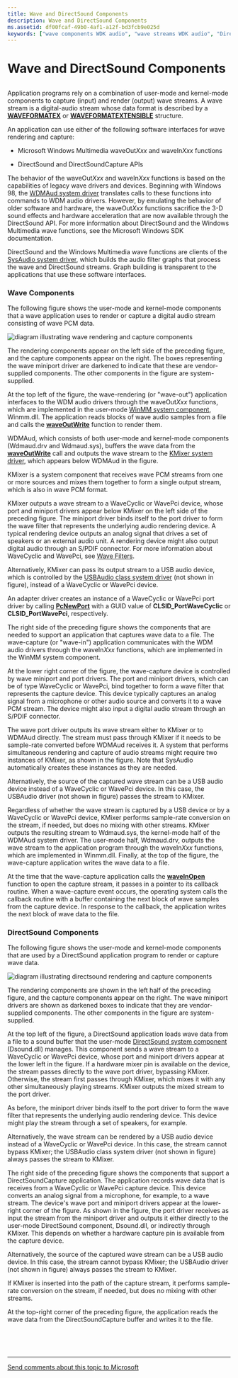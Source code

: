 ```yaml
---
title: Wave and DirectSound Components
description: Wave and DirectSound Components
ms.assetid: df00fcaf-49b0-4af1-a12f-bd3fcb9e025d
keywords: ["wave components WDK audio", "wave streams WDK audio", "DirectSound WDK audio , components", "user-mode components WDK audio", "kernel-mode components WDK audio", "wave rendering WDK audio", "wave capturing WDK audio", "render components WDK audio", "capture components WDK audio", "wave-rendering applications WDK audio", "wave-capturing applications WDK audio", "wave-out applications WDK audio", "wave-in applications WDK audio"]
---
```


# Wave and DirectSound Components


## <span id="wave_and_directsound_components"></span><span id="WAVE_AND_DIRECTSOUND_COMPONENTS"></span>


Application programs rely on a combination of user-mode and kernel-mode components to capture (input) and render (output) wave streams. A wave stream is a digital-audio stream whose data format is described by a [**WAVEFORMATEX**](https://msdn.microsoft.com/library/windows/hardware/ff538799) or [**WAVEFORMATEXTENSIBLE**](https://msdn.microsoft.com/library/windows/hardware/ff538802) structure.

An application can use either of the following software interfaces for wave rendering and capture:

-   Microsoft Windows Multimedia waveOut*Xxx* and waveIn*Xxx* functions

-   DirectSound and DirectSoundCapture APIs

The behavior of the waveOut*Xxx* and waveIn*Xxx* functions is based on the capabilities of legacy wave drivers and devices. Beginning with Windows 98, the [WDMAud system driver](user-mode-wdm-audio-components.md#wdmaud_system_driver) translates calls to these functions into commands to WDM audio drivers. However, by emulating the behavior of older software and hardware, the waveOut*Xxx* functions sacrifice the 3-D sound effects and hardware acceleration that are now available through the DirectSound API. For more information about DirectSound and the Windows Multimedia wave functions, see the Microsoft Windows SDK documentation.

DirectSound and the Windows Multimedia wave functions are clients of the [SysAudio system driver](kernel-mode-wdm-audio-components.md#sysaudio_system_driver), which builds the audio filter graphs that process the wave and DirectSound streams. Graph building is transparent to the applications that use these software interfaces.

### <span id="Wave_Components"></span><span id="wave_components"></span><span id="WAVE_COMPONENTS"></span>Wave Components

The following figure shows the user-mode and kernel-mode components that a wave application uses to render or capture a digital audio stream consisting of wave PCM data.

![diagram illustrating wave rendering and capture components](images/wavecomp.png)

The rendering components appear on the left side of the preceding figure, and the capture components appear on the right. The boxes representing the wave miniport driver are darkened to indicate that these are vendor-supplied components. The other components in the figure are system-supplied.

At the top left of the figure, the wave-rendering (or "wave-out") application interfaces to the WDM audio drivers through the waveOut*Xxx* functions, which are implemented in the user-mode [WinMM system component](user-mode-wdm-audio-components.md#winmm_system_component), Winmm.dll. The application reads blocks of wave audio samples from a file and calls the [**waveOutWrite**](https://msdn.microsoft.com/library/windows/desktop/dd743876) function to render them.

WDMAud, which consists of both user-mode and kernel-mode components (Wdmaud.drv and Wdmaud.sys), buffers the wave data from the [**waveOutWrite**](https://msdn.microsoft.com/library/windows/desktop/dd743876) call and outputs the wave stream to the [KMixer system driver](kernel-mode-wdm-audio-components.md#kmixer_system_driver), which appears below WDMAud in the figure.

KMixer is a system component that receives wave PCM streams from one or more sources and mixes them together to form a single output stream, which is also in wave PCM format.

KMixer outputs a wave stream to a WaveCyclic or WavePci device, whose port and miniport drivers appear below KMixer on the left side of the preceding figure. The miniport driver binds itself to the port driver to form the wave filter that represents the underlying audio rendering device. A typical rendering device outputs an analog signal that drives a set of speakers or an external audio unit. A rendering device might also output digital audio through an S/PDIF connector. For more information about WaveCyclic and WavePci, see [Wave Filters](wave-filters.md).

Alternatively, KMixer can pass its output stream to a USB audio device, which is controlled by the [USBAudio class system driver](kernel-mode-wdm-audio-components.md#usbaudio_class_system_driver) (not shown in figure), instead of a WaveCyclic or WavePci device.

An adapter driver creates an instance of a WaveCyclic or WavePci port driver by calling [**PcNewPort**](https://msdn.microsoft.com/library/windows/hardware/ff537715) with a GUID value of **CLSID\_PortWaveCyclic** or **CLSID\_PortWavePci**, respectively.

The right side of the preceding figure shows the components that are needed to support an application that captures wave data to a file. The wave-capture (or "wave-in") application communicates with the WDM audio drivers through the waveIn*Xxx* functions, which are implemented in the WinMM system component.

At the lower right corner of the figure, the wave-capture device is controlled by wave miniport and port drivers. The port and miniport drivers, which can be of type WaveCyclic or WavePci, bind together to form a wave filter that represents the capture device. This device typically captures an analog signal from a microphone or other audio source and converts it to a wave PCM stream. The device might also input a digital audio stream through an S/PDIF connector.

The wave port driver outputs its wave stream either to KMixer or to WDMAud directly. The stream must pass through KMixer if it needs to be sample-rate converted before WDMAud receives it. A system that performs simultaneous rendering and capture of audio streams might require two instances of KMixer, as shown in the figure. Note that SysAudio automatically creates these instances as they are needed.

Alternatively, the source of the captured wave stream can be a USB audio device instead of a WaveCyclic or WavePci device. In this case, the USBAudio driver (not shown in figure) passes the stream to KMixer.

Regardless of whether the wave stream is captured by a USB device or by a WaveCyclic or WavePci device, KMixer performs sample-rate conversion on the stream, if needed, but does no mixing with other streams. KMixer outputs the resulting stream to Wdmaud.sys, the kernel-mode half of the WDMAud system driver. The user-mode half, Wdmaud.drv, outputs the wave stream to the application program through the waveIn*Xxx* functions, which are implemented in Winmm.dll. Finally, at the top of the figure, the wave-capture application writes the wave data to a file.

At the time that the wave-capture application calls the [**waveInOpen**](https://msdn.microsoft.com/library/windows/desktop/dd743847) function to open the capture stream, it passes in a pointer to its callback routine. When a wave-capture event occurs, the operating system calls the callback routine with a buffer containing the next block of wave samples from the capture device. In response to the callback, the application writes the next block of wave data to the file.

### <span id="DirectSound_Components"></span><span id="directsound_components"></span><span id="DIRECTSOUND_COMPONENTS"></span>DirectSound Components

The following figure shows the user-mode and kernel-mode components that are used by a DirectSound application program to render or capture wave data.

![diagram illustrating directsound rendering and capture components](images/dscomp.png)

The rendering components are shown in the left half of the preceding figure, and the capture components appear on the right. The wave miniport drivers are shown as darkened boxes to indicate that they are vendor-supplied components. The other components in the figure are system-supplied.

At the top left of the figure, a DirectSound application loads wave data from a file to a sound buffer that the user-mode [DirectSound system component](user-mode-wdm-audio-components.md#directsound_system_component) (Dsound.dll) manages. This component sends a wave stream to a WaveCyclic or WavePci device, whose port and miniport drivers appear at the lower left in the figure. If a hardware mixer pin is available on the device, the stream passes directly to the wave port driver, bypassing KMixer. Otherwise, the stream first passes through KMixer, which mixes it with any other simultaneously playing streams. KMixer outputs the mixed stream to the port driver.

As before, the miniport driver binds itself to the port driver to form the wave filter that represents the underlying audio rendering device. This device might play the stream through a set of speakers, for example.

Alternatively, the wave stream can be rendered by a USB audio device instead of a WaveCyclic or WavePci device. In this case, the stream cannot bypass KMixer; the USBAudio class system driver (not shown in figure) always passes the stream to KMixer.

The right side of the preceding figure shows the components that support a DirectSoundCapture application. The application records wave data that is receives from a WaveCyclic or WavePci capture device. This device converts an analog signal from a microphone, for example, to a wave stream. The device's wave port and miniport drivers appear at the lower-right corner of the figure. As shown in the figure, the port driver receives as input the stream from the miniport driver and outputs it either directly to the user-mode DirectSound component, Dsound.dll, or indirectly through KMixer. This depends on whether a hardware capture pin is available from the capture device.

Alternatively, the source of the captured wave stream can be a USB audio device. In this case, the stream cannot bypass KMixer; the USBAudio driver (not shown in figure) always passes the stream to KMixer.

If KMixer is inserted into the path of the capture stream, it performs sample-rate conversion on the stream, if needed, but does no mixing with other streams.

At the top-right corner of the preceding figure, the application reads the wave data from the DirectSoundCapture buffer and writes it to the file.

 

 


--------------------
[Send comments about this topic to Microsoft](mailto:wsddocfb@microsoft.com?subject=Documentation%20feedback%20[audio\audio]:%20Wave%20and%20DirectSound%20Components%20%20RELEASE:%20%287/18/2016%29&body=%0A%0APRIVACY%20STATEMENT%0A%0AWe%20use%20your%20feedback%20to%20improve%20the%20documentation.%20We%20don't%20use%20your%20email%20address%20for%20any%20other%20purpose,%20and%20we'll%20remove%20your%20email%20address%20from%20our%20system%20after%20the%20issue%20that%20you're%20reporting%20is%20fixed.%20While%20we're%20working%20to%20fix%20this%20issue,%20we%20might%20send%20you%20an%20email%20message%20to%20ask%20for%20more%20info.%20Later,%20we%20might%20also%20send%20you%20an%20email%20message%20to%20let%20you%20know%20that%20we've%20addressed%20your%20feedback.%0A%0AFor%20more%20info%20about%20Microsoft's%20privacy%20policy,%20see%20http://privacy.microsoft.com/default.aspx. "Send comments about this topic to Microsoft")



